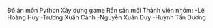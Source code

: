 Đồ án môn Python
Xây dựng game Rắn săn mồi
Thành viên nhóm:
-Lê Hoàng Huy
-Trương Xuân Cảnh
-Nguyễn Xuân Duy
-Huỳnh Tấn Dương
